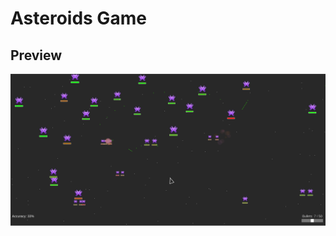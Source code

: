 # Asteroids Game


## Preview 

![preview screen](https://raw.githubusercontent.com/kubo550/Asteroids-Game/master/game-preview.png)
